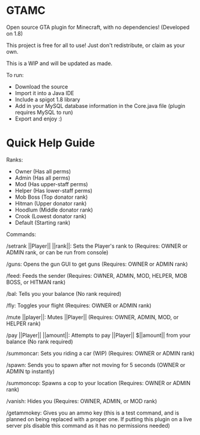 # GTAMC
Open source GTA plugin for Minecraft, with no dependencies! (Developed on 1.8)

This project is free for all to use! Just don't redistribute, or claim as your own.

This is a WIP and will be updated as made.


To run:

- Download the source
- Import it into a Java IDE
- Include a spigot 1.8 library
- Add in your MySQL database information in the Core.java file (plugin requires MySQL to run)
- Export and enjoy :)


# Quick Help Guide
Ranks:
- Owner (Has all perms)
- Admin (Has all perms)
- Mod (Has upper-staff perms)
- Helper (Has lower-staff perms)
- Mob Boss (Top donator rank)
- Hitman (Upper donator rank)
- Hoodlum (Middle donator rank)
- Crook (Lowest donator rank)
- Default (Starting rank)

Commands:

/setrank ||Player|| ||rank||: Sets the Player's rank to <rank> (Requires: OWNER or ADMIN rank, or can be run from console)
  
/guns: Opens the gun GUI to get guns (Requires: OWNER or ADMIN rank)

/feed: Feeds the sender (Requires: OWNER, ADMIN, MOD, HELPER, MOB BOSS, or HITMAN rank)

/bal: Tells you your balance (No rank required)

/fly: Toggles your flight (Requires: OWNER or ADMIN rank)

/mute ||player||: Mutes ||Player|| (Requires: OWNER, ADMIN, MOD, or HELPER rank)
  
/pay ||Player|| ||amount||: Attempts to pay ||Player|| $||amount|| from your balance (No rank required)
  
/summoncar: Sets you riding a car (WIP) (Requires: OWNER or ADMIN rank)

/spawn: Sends you to spawn after not moving for 5 seconds (OWNER or ADMIN tp instantly)

/summoncop: Spawns a cop to your location (Requires: OWNER or ADMIN rank)

/vanish: Hides you (Requires: OWNER, ADMIN, or MOD rank)

/getammokey: Gives you an ammo key (this is a test command, and is planned on being replaced with a proper one. If putting this plugin on a live server pls disable this command as it has no permissions needed)
